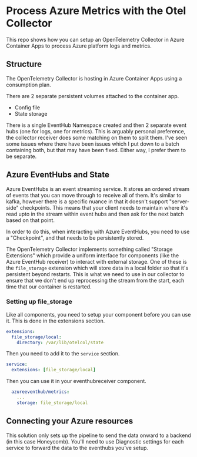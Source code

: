 # Process Azure Metrics with the Otel Collector

This repo shows how you can setup an OpenTelemetry Collector in Azure Container Apps to process Azure platform logs and metrics.

## Structure

The OpenTelemetry Collector is hosting in Azure Container Apps using a consumption plan.

There are 2 separate persistent volumes attached to the container app.

- Config file
- State storage

There is a single EventHub Namespace created and then 2 separate event hubs (one for logs, one for metrics). This is arguably personal preference, the collector receiver does some matching on them to split them. I've seen some issues where there have been issues which I put down to a batch containing both, but that may have been fixed. Either way, I prefer them to be separate.

## Azure EventHubs and State

Azure EventHubs is an event streaming service. It stores an ordered stream of events that you can move through to receive all of them. It's similar to kafka, however there is a specific nuance in that it doesn't support "server-side" checkpoints. This means that your client needs to maintain where it's read upto in the stream within event hubs and then ask for the next batch based on that point.

In order to do this, when interacting with Azure EventHubs, you need to use a "Checkpoint", and that needs to be persistently stored.

The OpenTelemetry Collector implements something called "Storage Extensions" which provide a uniform interface for components (like the Azure EventHub receiver) to interact with external storage. One of these is the `file_storage` extension which will store data in a local folder so that it's persistent beyond restarts. This is what we need to use in our collector to ensure that we don't end up reprocessing the stream from the start, each time that our container is restarted.

### Setting up file_storage

Like all components, you need to setup your component before you can use it. This is done in the extensions section.

```yaml
extensions: 
  file_storage/local:
    directory: /var/lib/otelcol/state
```

Then you need to add it to the `service` section.

```yaml
service:
  extensions: [file_storage/local]
```

Then you can use it in your eventhubreceiver component.

```yaml
  azureeventhub/metrics:
    ...
    storage: file_storage/local
```

## Connecting your Azure resources

This solution only sets up the pipeline to send the data onward to a backend (in this case Honeycomb). You'll need to use Diagnostic settings for each service to forward the data to the eventhubs you've setup.